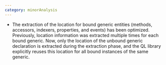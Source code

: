 ```yaml
---
category: minorAnalysis
---
```

* The extraction of the location for bound generic entities (methods, accessors, indexers, properties, and events) has been optimized. Previously, location information was extracted multiple times for each bound generic. Now, only the location of the unbound generic declaration is extracted during the extraction phase, and the QL library explicitly reuses this location for all bound instances of the same generic.
